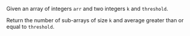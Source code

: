 Given an array of integers `arr` and two integers `k` and `threshold`.

Return the number of sub-arrays of size `k` and average greater than or equal to `threshold`.